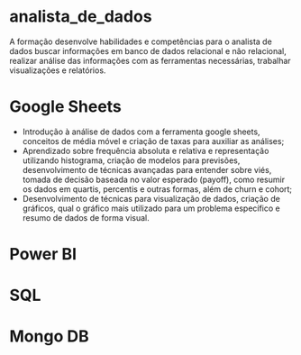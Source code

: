 # analista_de_dados
A formação desenvolve habilidades e competências para o analista de dados buscar informações em banco de dados relacional e não relacional, realizar análise das informações com as ferramentas necessárias, trabalhar visualizações e relatórios. 

# Google Sheets 
- Introdução à análise de dados com a ferramenta google sheets, conceitos de média móvel e criação de taxas para auxiliar as análises;
- Aprendizado sobre frequência absoluta e relativa e representação utilizando histograma, criação de modelos para previsões, desenvolvimento de técnicas avançadas para entender sobre viés, tomada de decisão baseada no valor esperado (payoff), como resumir os dados em quartis, percentis e outras formas, além de churn e cohort;
- Desenvolvimento de técnicas para visualização de dados, criação de gráficos, qual o gráfico mais utilizado para um problema específico e resumo de dados de forma visual. 

# Power BI 

# SQL 

# Mongo DB 
